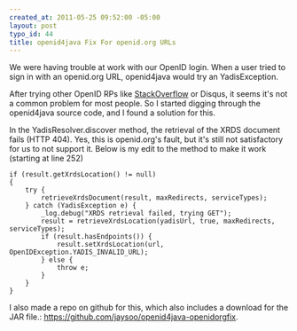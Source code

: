 ```yaml
--- 
created_at: 2011-05-25 09:52:00 -05:00
layout: post
typo_id: 44
title: openid4java Fix For openid.org URLs
---
```

<p>We were having trouble at work with our OpenID login. When a user tried to sign in with an openid.org URL, openid4java would try an YadisException.</p>
<p>After trying other OpenID RPs like <a href="http://stackoverflow.com/">StackOverflow</a> or Disqus, it seems it's not a common problem for most people. So I started digging through the openid4java source code, and I found a solution for this.</p>
<p>In the YadisResolver.discover method, the retrieval of the XRDS document fails (HTTP 404). Yes, this is openid.org's fault, but it's still not satisfactory for us to not support it. Below is my edit to the method to make it work (starting at line 252)</p>

	if (result.getXrdsLocation() != null)
	{
		try {
			retrieveXrdsDocument(result, maxRedirects, serviceTypes);
		} catch (YadisException e) {
			_log.debug("XRDS retrieval failed, trying GET");
			result = retrieveXrdsLocation(yadisUrl, true, maxRedirects, serviceTypes);
			if (result.hasEndpoints()) {
				result.setXrdsLocation(url, OpenIDException.YADIS_INVALID_URL);
			} else {
				throw e;
			}
		}
	}

<p>I also made a repo on github for this, which also includes a download for the JAR file.: <a href="https://github.com/jaysoo/openid4java-openidorgfix">https://github.com/jaysoo/openid4java-openidorgfix</a>.</p>
